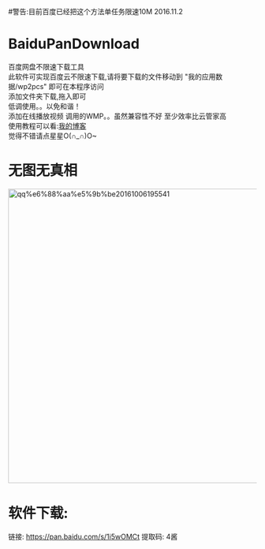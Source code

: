 #警告:目前百度已经把这个方法单任务限速10M  2016.11.2 
# BaiduPanDownload
百度网盘不限速下载工具</br>
此软件可实现百度云不限速下载,请将要下载的文件移动到     "我的应用数据/wp2pcs" 即可在本程序访问</br>
添加文件夹下载,拖入即可</br>
低调使用。。以免和谐！</br>
添加在线播放视频 调用的WMP。。虽然兼容性不好 至少效率比云管家高</br>
使用教程可以看:<a href="http://www.mrs4s.top/2016/10/06/%E3%80%90c%E5%B0%8F%E5%B7%A5%E5%85%B7%E3%80%91%E7%99%BE%E5%BA%A6%E7%BD%91%E7%9B%98%E4%B8%8D%E9%99%90%E9%80%9F%E4%B8%8B%E8%BD%BD%E5%B7%A5%E5%85%B7/">我的博客</a></br>
觉得不错请点星星O(∩_∩)O~</br>

# 无图无真相
<img class="alignnone size-full wp-image-99" src="http://www.mrs4s.top/wp-content/uploads/2016/10/QQ截图20161006195541.png" alt="qq%e6%88%aa%e5%9b%be20161006195541" width="721" height="597" />

# 软件下载:
链接: <a href="https://pan.baidu.com/s/1i5wOMCt">https://pan.baidu.com/s/1i5wOMCt</a> 提取码: 4酱
